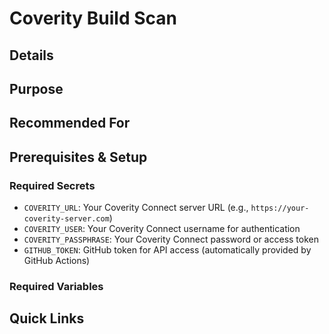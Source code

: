 # Coverity Build Scan                                                                                                                                                                                                        
                                                                                                                                                                                                                                                   
## Details                                                                                                                                                                                                                                         
                                                                                                                                                                                             
                                                                                                                                                                                                                                                   
## Purpose                                                                                                                                                                                                                                         
        
                                                                                                                                                                                                                                                   
## Recommended For                                                                                                                                                                                                                                 
                                                                                                                                                                                     
                                                                                                                                                                                                                                                   
## Prerequisites & Setup                                                                                                                                                                                                                           
                                                                                                                                                                                                                                                   
### Required Secrets                                                                                                                                                                                                                               
- `COVERITY_URL`: Your Coverity Connect server URL (e.g., `https://your-coverity-server.com`)                                                                                                                                                      
- `COVERITY_USER`: Your Coverity Connect username for authentication                                                                                                                                                                               
- `COVERITY_PASSPHRASE`: Your Coverity Connect password or access token                                                                                                                                                                            
- `GITHUB_TOKEN`: GitHub token for API access (automatically provided by GitHub Actions)                                                                                                                                                           
                                                                                                                                                                                                                                                   
### Required Variables                                                                                                                                                                                                                             
                                                                                                                                                   
                                                                                                                                                                                                                                                   
## Quick Links                                                                                                                                                                                                                                     
